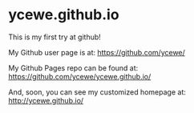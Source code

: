 ycewe.github.io
===============
This is my first try at github!

My Github user page is at: 
https://github.com/ycewe/

My Github Pages repo can be found at:  
https://github.com/ycewe/ycewe.github.io/

And, soon, you can see my customized homepage at:
http://ycewe.github.io/
